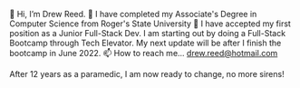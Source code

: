 👋 Hi, I’m Drew Reed.
👀 I have completed my Associate's Degree in Computer Science from Roger's State University
🌱 I have accepted my first position as a Junior Full-Stack Dev. I am starting out by doing a Full-Stack Bootcamp through Tech Elevator. My next 
update will be after I finish the bootcamp in June 2022.
📫 How to reach me... drew.reed@hotmail.com

After 12 years as a paramedic, I am now ready to change, no more sirens!


